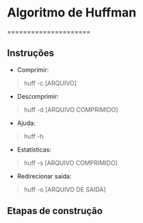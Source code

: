 # Algoritmo de Huffman
=====================

## Instruções

- Comprimir:
> huff -c [ARQUIVO]

- Descomprimir:
> huff -d [ARQUIVO COMPRIMIDO]

- Ajuda:
> huff -h

- Estatísticas:
> huff -s [ARQUIVO COMPRIMIDO]

- Redirecionar saída:
> huff -o [ARQUIVO DE SAIDA]

## Etapas de construção

